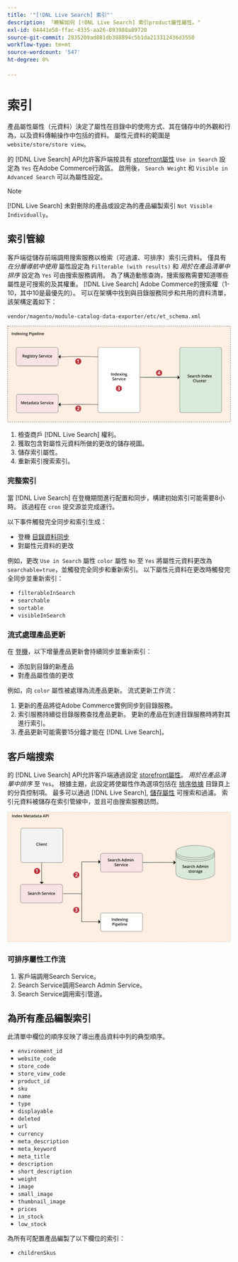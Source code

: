 ```yaml
---
title: '"[!DNL Live Search] 索引"'
description: 「瞭解如何 [!DNL Live Search] 索引product屬性屬性。"
exl-id: 04441e58-ffac-4335-aa26-893988a89720
source-git-commit: 2835209ad881db388894c5b1da213312436d3550
workflow-type: tm+mt
source-wordcount: '547'
ht-degree: 0%

---
```


# 索引

產品屬性屬性（元資料）決定了屬性在目錄中的使用方式、其在儲存中的外觀和行為，以及資料傳輸操作中包括的資料。 屬性元資料的範圍是 `website/store/store view`。

的 [!DNL Live Search] API允許客戶端按具有 [storefront屬性](https://docs.magento.com/user-guide/stores/attributes-product.html) `Use in Search` 設定為 `Yes` 在Adobe Commerce行政區。 啟用後， `Search Weight` 和 `Visible in Advanced Search` 可以為屬性設定。

>[!NOTE]
>
>[!DNL Live Search] 未對刪除的產品或設定為的產品編製索引 `Not Visible Individually`。

## 索引管線

客戶端從儲存前端調用搜索服務以檢索（可過濾、可排序）索引元資料。 僅具有 *在分層導航中使用* 屬性設定為 `Filterable (with results)` 和 *用於在產品清單中排序* 設定為 `Yes` 可由搜索服務調用。
為了構造動態查詢，搜索服務需要知道哪些屬性是可搜索的及其權重。 [!DNL Live Search] Adobe Commerce的搜索權（1-10，其中10是最優先的）。 可以在架構中找到與目錄服務同步和共用的資料清單，該架構定義如下：

`vendor/magento/module-catalog-data-exporter/etc/et_schema.xml`

![[!DNL Live Search] 索引客戶端搜索圖](assets/indexing-pipeline.svg)

1. 檢查商戶 [!DNL Live Search] 權利。
1. 獲取包含對屬性元資料所做的更改的儲存視圖。
1. 儲存索引屬性。
1. 重新索引搜索索引。

### 完整索引

當 [!DNL Live Search] 在登機期間進行配置和同步，構建初始索引可能需要8小時。 該過程在 `cron` 提交源並完成運行。

以下事件觸發完全同步和索引生成：

* 登機 [目錄資料同步](install.md#synchronize-catalog-data)
* 對屬性元資料的更改

例如，更改 `Use in Search` 屬性 `color` 屬性 `No` 至 `Yes` 將屬性元資料更改為 `searchable=true`，並觸發完全同步和重新索引。 以下屬性元資料在更改時觸發完全同步並重新索引：

* `filterableInSearch`
* `searchable`
* `sortable`
* `visibleInSearch`

### 流式處理產品更新

在 [登機](install.md#synchronize-catalog-data)，以下增量產品更新會持續同步並重新索引：

* 添加到目錄的新產品
* 對產品屬性值的更改

例如，向 `color` 屬性被處理為流產品更新。
流式更新工作流：

1. 更新的產品將從Adobe Commerce實例同步到目錄服務。
1. 索引服務持續從目錄服務查找產品更新。 更新的產品在到達目錄服務時將對其進行索引。
1. 產品更新可能需要15分鐘才能在 [!DNL Live Search]。

## 客戶端搜索

的 [!DNL Live Search] API允許客戶端通過設定 [storefront屬性](https://docs.magento.com/user-guide/catalog/product-attributes.html)。 *用於在產品清單中排序* 至 `Yes`。 根據主題，此設定將使屬性作為選項包括在 [排序依據](https://docs.magento.com/user-guide/catalog/navigation.html) 目錄頁上的分頁控制項。 最多可以通過 [!DNL Live Search], [儲存屬性](https://docs.magento.com/user-guide/stores/attributes-product.html) 可搜索和過濾。
索引元資料被儲存在索引管線中，並且可由搜索服務訪問。

![[!DNL Live Search] 索引元資料API圖](assets/index-metadata-api.svg)

### 可排序屬性工作流

1. 客戶端調用Search Service。
1. Search Service調用Search Admin Service。
1. Search Service調用索引管道。

## 為所有產品編製索引

此清單中欄位的順序反映了導出產品資料中列的典型順序。

* `environment_id`
* `website_code`
* `store_code`
* `store_view_code`
* `product_id`
* `sku`
* `name`
* `type`
* `displayable`
* `deleted`
* `url`
* `currency`
* `meta_description`
* `meta_keyword`
* `meta_title`
* `description`
* `short_description`
* `weight`
* `image`
* `small_image`
* `thumbnail_image`
* `prices`
* `in_stock`
* `low_stock`

為所有可配置產品編製了以下欄位的索引：

* `childrenSkus`
